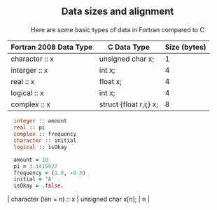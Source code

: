## <p align="center"> Data sizes and alignment </p>

<div align="center">
  
Here are some basic types of data in Fortran compared to C
<br/>

| Fortran 2008 Data Type | C Data Type | Size (bytes) |
|-------------------|-------------|------|
| character :: x | unsigned char x; | 1 |
| interger :: x | int x; | 4 |
| real :: x | float  x; | 4 |
| logical :: x | int x; | 4 |
| complex :: x | struct {float r,i;} x; | 8 |

</div>

```fortran
  integer :: amount
  real :: pi
  complex :: frequency
  character :: initial
  logical :: isOkay

  amount = 10
  pi = 3.1415927
  frequency = (1.0, -0.5)
  initial = 'A'
  isOkay = .false.
```

| character (len = n) :: x | unsigned char x[n]; | n |
